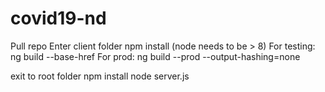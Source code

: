 # covid19-nd

Pull repo
Enter client folder
npm install (node needs to be > 8)
For testing: ng build --base-href
For prod: ng build --prod --output-hashing=none

exit to root folder
npm install
node server.js
